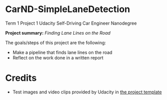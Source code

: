 # CarND-SimpleLaneDetection

Term 1
Project 1
Udacity Self-Driving Car Engineer Nanodegree

**Project summary:** *Finding Lane Lines on the Road*

The goals/steps of this project are the following:
* Make a pipeline that finds lane lines on the road
* Reflect on the work done in a written report

# Credits

* Test images and video clips provided by Udacity in [the project template](https://github.com/udacity/CarND-LaneLines-P1)
